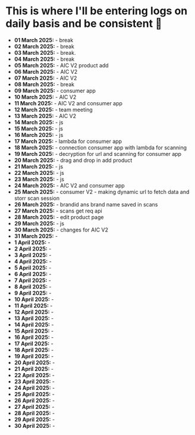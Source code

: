 # This is where I'll be entering logs on daily basis and be consistent 🤖
- **01 March 2025:** - break 
- **02 March 2025:** - break
- **03 March 2025:** - break. 
- **04 March 2025:** - break 
- **05 March 2025:** - AIC V2 product add
- **06 March 2025:** - AIC V2
- **07 March 2025:** - AIC V2
- **08 March 2025:** - break
- **09 March 2025:** - consumer app
- **10 March 2025:** - AIC V2
- **11 March 2025:** - AIC V2 and consumer app
- **12 March 2025:** - team meeting 
- **13 March 2025:** - AIC V2
- **14 March 2025:** - js 
- **15 March 2025:** - js 
- **16 March 2025:** - js
- **17 March 2025:** - lambda for consumer app
- **18 March 2025:** - connection consumer app with lambda for scanning 
- **19 March 2025:** - decryption for url and scanning for consumer app
- **20 March 2025:** - drag and drop in add product 
- **21 March 2025:** - js
- **22 March 2025:** - js
- **23 March 2025:** - js
- **24 March 2025:** - AIC V2 and consumer app
- **25 March 2025:** - consumer V2 - making dynamic url to fetch data and storr scan session 
- **26 March 2025:** - brandid ans brand name saved in scans
- **27 March 2025:** - scans get req api
- **28 March 2025:** - edit product page 
- **29 March 2025:** - js
- **30 March 2025:** - changes for AIC V2
- **31 March 2025:** -
- **1 April 2025:** -
- **2 April 2025:** -
- **3 April 2025:** -
- **4 April 2025:** -
- **5 April 2025:** -
- **6 April 2025:** -
- **7 April 2025:** -
- **8 April 2025:** -
- **9 April 2025:** -
- **10 April 2025:** -
- **11 April 2025:** -
- **12 April 2025:** -
- **13 April 2025:** -
- **14 April 2025:** -
- **15 April 2025:** -
- **16 April 2025:** -
- **17 April 2025:** -
- **18 April 2025:** -
- **19 April 2025:** -
- **20 April 2025:** -
- **21 April 2025:** -
- **22 April 2025:** -
- **23 April 2025:** -
- **24 April 2025:** -
- **25 April 2025:** -
- **26 April 2025:** -
- **27 April 2025:** -
- **28 April 2025:** -
- **29 April 2025:** -
- **30 April 2025:** -
